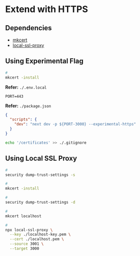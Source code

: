 # Extend with HTTPS

## Dependencies

- [mkcert](/mkcert.md)
- [local-ssl-proxy](/local-ssl-proxy.md)

## Using Experimental Flag

```sh
#
mkcert -install
```

**Refer:** `./.env.local`

```env
PORT=443
```

**Refer:** `./package.json`

```json
{
  "scripts": {
    "dev": "next dev -p ${PORT-3000} --experimental-https"
  }
}
```

```sh
echo '/certificates' >> ./.gitignore
```

## Using Local SSL Proxy

```sh
#
security dump-trust-settings -s

#
mkcert -install

#
security dump-trust-settings -d

#
mkcert localhost

#
npx local-ssl-proxy \
  --key ./localhost-key.pem \
  --cert ./localhost.pem \
  --source 3001 \
  --target 3000
```
